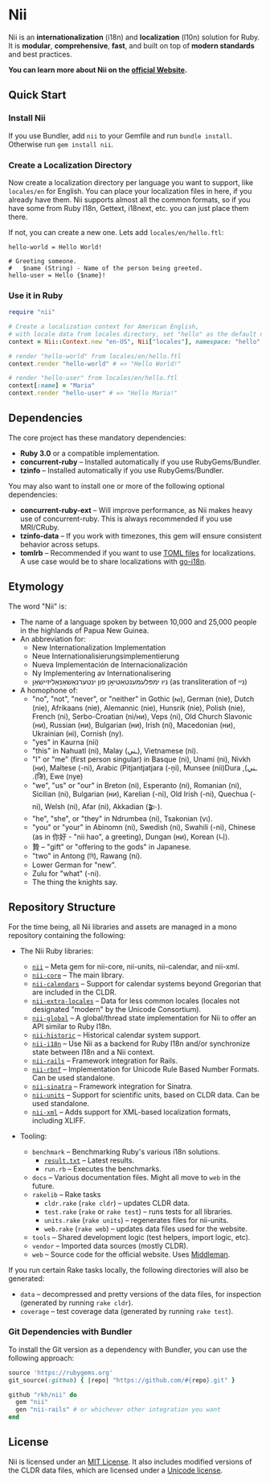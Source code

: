 # Nii

Nii is an **internationalization** (i18n) and **localization** (l10n) solution for Ruby.
It is **modular**, **comprehensive**, **fast**, and built on top of **modern standards** and best practices.

**You can learn more about Nii on the [official Website](https://nii.dev).**

## Quick Start

### Install Nii

If you use Bundler, add `nii` to your Gemfile and run `bundle install`. Otherwise run `gem install nii`.

### Create a Localization Directory

Now create a localization directory per language you want to support, like `locales/en` for English. You can place your localization files in here, if you already have them. Nii supports almost all the common formats, so if you have some from Ruby I18n, Gettext, i18next, etc. you can just place them there.

If not, you can create a new one. Lets add `locales/en/hello.ftl`:

``` ftl
hello-world = Hello World!

# Greeting someone.
#   $name (String) - Name of the person being greeted.
hello-user = Hello {$name}!
```

### Use it in Ruby

``` ruby
require "nii"

# Create a localization context for American English,
# with locale data from locales directory, set "hello" as the default namespace
context = Nii::Context.new "en-US", Nii["locales"], namespace: "hello"

# render "hello-world" from locales/en/hello.ftl
context.render "hello-world" # => "Hello World!"

# render "hello-user" from locales/en/hello.ftl
context[:name] = "Maria"
context.render "hello-user" # => "Hello Maria!"
```

## Dependencies

The core project has these mandatory dependencies:

* **Ruby 3.0** or a compatible implementation.
* **concurrent-ruby** – Installed automatically if you use RubyGems/Bundler.
* **tzinfo** – Installed automatically if you use RubyGems/Bundler.

You may also want to install one or more of the following optional dependencies:

* **concurrent-ruby-ext** – Will improve performance, as Nii makes heavy use of concurrent-ruby. This is always recommended if you use MRI/CRuby.
* **tzinfo-data** – If you work with timezones, this gem will ensure consistent behavior across setups.
* **tomlrb** – Recommended if you want to use [TOML files](https://toml.io/en/) for localizations. A use case would be to share localizations with [go-i18n](https://github.com/nicksnyder/go-i18n).

## Etymology

<!-- keep in sync with web/source/glossary/nii.html.md --->

The word "Nii" is:
* The name of a language spoken by between 10,000 and 25,000 people in the highlands of Papua New Guinea.
* An abbreviation for:
  * New Internationalization Implementation
  * Neue Internationalisierungsimplementierung
  * Nueva Implementación de Internacionalización
  * Ny Implementering av Internationalisering
  * <bdi>ניו ימפּלעמענטאַטיאָן פון ינטערנאַשאַנאַליזיישאַן</bdi> (as transliteration of <bdi>ניי</bdi>)
* A homophone of:
  * "no", "not", "never", or "neither" in Gothic (𐌽𐌹), German (nie), Dutch (nie), Afrikaans (nie), Alemannic (nie), Hunsrik (nie), Polish (nie), French (ni), Serbo-Croatian (ni/ни), Veps (ni), Old Church Slavonic (ни), Russian (ни), Bulgarian (ни), Irish (ní), Macedonian (ни), Ukrainian (ні), Cornish (ny).
  * "yes" in Kaurna (nii)
  * "this" in Nahuatl (ni), Malay (<bdi>ـني</bdi>), Vietnamese (ni).
  * "I" or "me" (first person singular) in Basque (ni), Unami (ni), Nivkh (ни), Maltese (-ni), Arabic (<bdi>ـني</bid>), Pitjantjatjara (-ṉi), Munsee (nii)Dura (ङि), Ewe (nye).
  * "we", "us" or "our" in Breton (ni), Esperanto (ni), Romanian (ni), Sicilian (ni), Bulgarian (ни), Karelian (-ni), Old Irish (-ni), Quechua (-ni), Welsh (ni), Afar (ni), Akkadian (𒉌).
  * "he", "she", or "they" in Ndrumbea (ni), Tsakonian (νι).
  * "you" or "your" in Abinomn (ni), Swedish (ni), Swahili (-ni), Chinese (as in 你好 - "nii hao", a greeting), Dungan (ни), Korean (니).
  * 贄 – "gift" or "offering to the gods" in Japanese.
  * "two" in Antong (নি), Rawang (ní).
  * Lower German for "new".
  * Zulu for "what" (-ni).
  * The thing the knights say.

## Repository Structure

For the time being, all Nii libraries and assets are managed in a mono repository containing the following:

* The Nii Ruby libraries:
  * [`nii`](nii) – Meta gem for nii-core, nii-units, nii-calendar, and nii-xml.
  * [`nii-core`](nii-core) – The main library.
  * [`nii-calendars`](nii-calendars) – Support for calendar systems beyond Gregorian that are included in the CLDR.
  * [`nii-extra-locales`](nii-extra-locales) – Data for less common locales (locales not designated "modern" by the Unicode Consortium).
  * [`nii-global`](nii-global) – A global/thread state implementation for Nii to offer an API similar to Ruby I18n.
  * [`nii-historic`](nii-historic) – Historical calendar system support.
  * [`nii-i18n`](nii-i18n) – Use Nii as a backend for Ruby I18n and/or synchronize state between I18n and a Nii context.
  * [`nii-rails`](nii-rails) – Framework integration for Rails.
  * [`nii-rbnf`](nii-rbnf) – Implementation for Unicode Rule Based Number Formats. Can be used standalone.
  * [`nii-sinatra`](nii-sinatra) – Framework integration for Sinatra.
  * [`nii-units`](nii-units) – Support for scientific units, based on CLDR data. Can be used standalone.
  * [`nii-xml`](nii-xml) – Adds support for XML-based localization formats, including XLIFF.

* Tooling:
  * `benchmark` – Benchmarking Ruby's various i18n solutions.
    * [`result.txt`](benchmark/result.txt) – Latest results.
    * `run.rb` – Executes the benchmarks.
  * `docs` – Various documentation files. Might all move to `web` in the future.
  * `rakelib` – Rake tasks
    * `cldr.rake` (`rake cldr`) – updates CLDR data.
    * `test.rake` (`rake` or `rake test`) – runs tests for all libraries.
    * `units.rake` (`rake units`) – regenerates files for nii-units.
    * `web.rake` (`rake web`) – updates data files used for the website.
  * `tools` – Shared development logic (test helpers, import logic, etc).
  * `vendor` – Imported data sources (mostly CLDR).
  * `web` – Source code for the official website. Uses [Middleman](https://middlemanapp.com/).

If you run certain Rake tasks locally, the following directories will also be generated:
  * `data` – decompressed and pretty versions of the data files, for inspection (generated by running `rake cldr`).
  * `coverage` – test coverage data (generated by running `rake test`).

### Git Dependencies with Bundler

To install the Git version as a dependency with Bundler, you can use the following approach:

``` ruby
source 'https://rubygems.org'
git_source(:github) { |repo| "https://github.com/#{repo}.git" }

github "rkh/nii" do
  gem "nii"
  gen "nii-rails" # or whichever other integration you want
end
```

## License

Nii is licensed under an [MIT License](LICENSE).
It also includes modified versions of the CLDR data files, which are licensed under a [Unicode license](nii-core/data/LICENSE).
